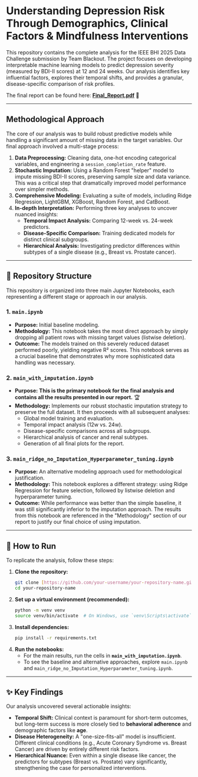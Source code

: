 # Understanding Depression Risk Through Demographics, Clinical Factors & Mindfulness Interventions

This repository contains the complete analysis for the IEEE BHI 2025 Data Challenge submission by Team Blackout. The project focuses on developing interpretable machine learning models to predict depression severity (measured by BDI-II scores) at 12 and 24 weeks. Our analysis identifies key influential factors, explores their temporal shifts, and provides a granular, disease-specific comparison of risk profiles.

The final report can be found here: [**Final_Report.pdf**](IEEE_BHI_2025_Data_Challenge_Team_Blackout_Final_Report.pdf) 📄

---

##  Methodological Approach

The core of our analysis was to build robust predictive models while handling a significant amount of missing data in the target variables. Our final approach involved a multi-stage process:

1.  **Data Preprocessing:** Cleaning data, one-hot encoding categorical variables, and engineering a `session_completion_rate` feature.
2.  **Stochastic Imputation:** Using a Random Forest "helper" model to impute missing BDI-II scores, preserving sample size and data variance. This was a critical step that dramatically improved model performance over simpler methods.
3.  **Comprehensive Modeling:** Evaluating a suite of models, including Ridge Regression, LightGBM, XGBoost, Random Forest, and CatBoost.
4.  **In-depth Interpretation:** Performing three key analyses to uncover nuanced insights:
    * **Temporal Impact Analysis:** Comparing 12-week vs. 24-week predictors.
    * **Disease-Specific Comparison:** Training dedicated models for distinct clinical subgroups.
    * **Hierarchical Analysis:** Investigating predictor differences within subtypes of a single disease (e.g., Breast vs. Prostate cancer).

---

## 📂 Repository Structure

This repository is organized into three main Jupyter Notebooks, each representing a different stage or approach in our analysis.

### 1. `main.ipynb`
* **Purpose:** Initial baseline modeling.
* **Methodology:** This notebook takes the most direct approach by simply dropping all patient rows with missing target values (listwise deletion).
* **Outcome:** The models trained on this severely reduced dataset performed poorly, yielding negative R² scores. This notebook serves as a crucial baseline that demonstrates why more sophisticated data handling was necessary.

### 2. `main_with_imputation.ipynb`
* **Purpose:** **This is the primary notebook for the final analysis and contains all the results presented in our report.** 🏆
* **Methodology:** Implements our robust stochastic imputation strategy to preserve the full dataset. It then proceeds with all subsequent analyses:
    * Global model training and evaluation.
    * Temporal impact analysis (12w vs. 24w).
    * Disease-specific comparisons across all subgroups.
    * Hierarchical analysis of cancer and renal subtypes.
    * Generation of all final plots for the report.

### 3. `main_ridge_no_Imputation_Hyperparameter_tuning.ipynb`
* **Purpose:** An alternative modeling approach used for methodological justification.
* **Methodology:** This notebook explores a different strategy: using Ridge Regression for feature selection, followed by listwise deletion and hyperparameter tuning.
* **Outcome:** While performance was better than the simple baseline, it was still significantly inferior to the imputation approach. The results from this notebook are referenced in the "Methodology" section of our report to justify our final choice of using imputation.

---

## 🚀 How to Run

To replicate the analysis, follow these steps:

1.  **Clone the repository:**
    ```bash
    git clone [https://github.com/your-username/your-repository-name.git](https://github.com/your-username/your-repository-name.git)
    cd your-repository-name
    ```
2.  **Set up a virtual environment (recommended):**
    ```bash
    python -m venv venv
    source venv/bin/activate  # On Windows, use `venv\Scripts\activate`
    ```
3.  **Install dependencies:**
    ```bash
    pip install -r requirements.txt
    ```
4.  **Run the notebooks:**
    * For the main results, run the cells in **`main_with_imputation.ipynb`**.
    * To see the baseline and alternative approaches, explore `main.ipynb` and `main_ridge_no_Imputation_Hyperparameter_tuning.ipynb`.

---

## ✨ Key Findings

Our analysis uncovered several actionable insights:
* **Temporal Shift:** Clinical context is paramount for short-term outcomes, but long-term success is more closely tied to **behavioral adherence** and demographic factors like **age**.
* **Disease Heterogeneity:** A "one-size-fits-all" model is insufficient. Different clinical conditions (e.g., Acute Coronary Syndrome vs. Breast Cancer) are driven by entirely different risk factors.
* **Hierarchical Nuance:** Even within a single disease like cancer, the predictors for subtypes (Breast vs. Prostate) vary significantly, strengthening the case for personalized interventions.
